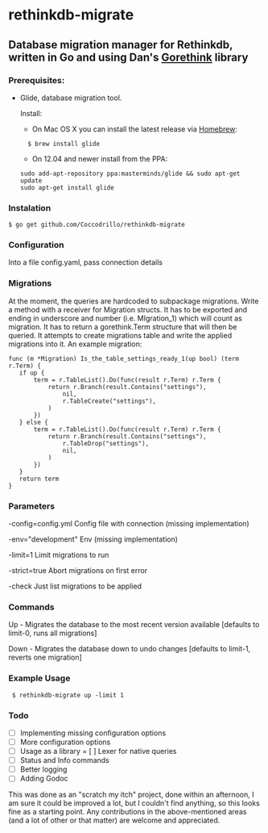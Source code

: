 # rethinkdb-migrate

## Database migration manager for Rethinkdb, written in Go and using Dan's [Gorethink](https://github.com/dancannon/gorethink) library

### Prerequisites:

 - Glide, database migration tool. 
 
    Install:
      - On Mac OS X you can install the latest release via [Homebrew](https://github.com/Homebrew/homebrew):

      ```
        $ brew install glide
      ```

      - On 12.04 and newer install from the PPA:

      ```
      sudo add-apt-repository ppa:masterminds/glide && sudo apt-get update
      sudo apt-get install glide
      ```

### Instalation

 ```
 $ go get github.com/Coccodrillo/rethinkdb-migrate
 ```
 
### Configuration
Into a file config.yaml, pass connection details

### Migrations
At the moment, the queries are hardcoded to subpackage migrations. Write a method with a receiver for Migration structs. It has to be exported and ending in underscore and number (i.e. MIgration_1) which will count as migration. It has to return a gorethink.Term structure that will then be queried. It attempts to create migrations table and write the applied migrations into it. An example migration:

 ```
 func (m *Migration) Is_the_table_settings_ready_1(up bool) (term r.Term) {
	if up {
		term = r.TableList().Do(func(result r.Term) r.Term {
			return r.Branch(result.Contains("settings"),
				nil,
				r.TableCreate("settings"),
			)
		})
	} else {
		term = r.TableList().Do(func(result r.Term) r.Term {
			return r.Branch(result.Contains("settings"),
				r.TableDrop("settings"),
				nil,
			)
		})
	}
	return term
}
 ```  

### Parameters

 -config=config.yml   Config file with connection (missing implementation)
 
 -env="development"   Env (missing implementation)
 
 -limit=1             Limit migrations to run
 
 -strict=true         Abort migrations on first error
 
 -check               Just list migrations to be applied
 
### Commands

Up - Migrates the database to the most recent version available [defaults to limit-0, runs all migrations]

Down - Migrates the database down to undo changes [defaults to limit-1, reverts one migration]

### Example Usage

```
 $ rethinkdb-migrate up -limit 1
 ```
 
### Todo
- [ ] Implementing missing configuration options
- [ ] More configuration options
- [ ] Usage as a library
= [ ] Lexer for native queries
- [ ] Status and Info commands
- [ ] Better logging
- [ ] Adding Godoc

This was done as an "scratch my itch" project, done within an afternoon, I am sure it could be improved a lot, but I couldn't find anything, so this looks fine as a starting point. Any contributions in the above-mentioned areas (and a lot of other or that matter) are welcome and appreciated.
